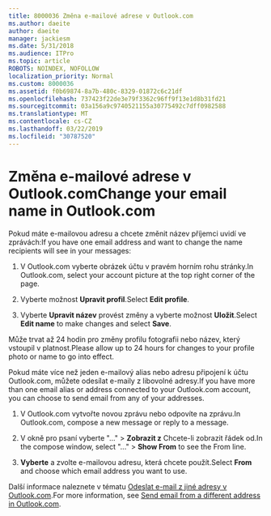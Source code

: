```yaml
---
title: 8000036 Změna e-mailové adrese v Outlook.com
ms.author: daeite
author: daeite
manager: jackiesm
ms.date: 5/31/2018
ms.audience: ITPro
ms.topic: article
ROBOTS: NOINDEX, NOFOLLOW
localization_priority: Normal
ms.custom: 8000036
ms.assetid: f0b69874-8a7b-480c-8329-01872c6c21df
ms.openlocfilehash: 737423f22de3e79f3362c96ff9f13e1d8b31fd21
ms.sourcegitcommit: 03a156a9c9740521155a30775492c7dff0982588
ms.translationtype: MT
ms.contentlocale: cs-CZ
ms.lasthandoff: 03/22/2019
ms.locfileid: "30787520"
---
```

# <a name="change-your-email-name-in-outlookcom"></a><span data-ttu-id="838f3-102">Změna e-mailové adrese v Outlook.com</span><span class="sxs-lookup"><span data-stu-id="838f3-102">Change your email name in Outlook.com</span></span>

<span data-ttu-id="838f3-103">Pokud máte e-mailovou adresu a chcete změnit název příjemci uvidí ve zprávách:</span><span class="sxs-lookup"><span data-stu-id="838f3-103">If you have one email address and want to change the name recipients will see in your messages:</span></span>
  
1. <span data-ttu-id="838f3-104">V Outlook.com vyberte obrázek účtu v pravém horním rohu stránky.</span><span class="sxs-lookup"><span data-stu-id="838f3-104">In Outlook.com, select your account picture at the top right corner of the page.</span></span>
    
2. <span data-ttu-id="838f3-105">Vyberte možnost **Upravit profil**.</span><span class="sxs-lookup"><span data-stu-id="838f3-105">Select **Edit profile**.</span></span> 
    
3. <span data-ttu-id="838f3-106">Vyberte **Upravit název** provést změny a vyberte možnost **Uložit**.</span><span class="sxs-lookup"><span data-stu-id="838f3-106">Select **Edit name** to make changes and select **Save**.</span></span> 
    
<span data-ttu-id="838f3-107">Může trvat až 24 hodin pro změny profilu fotografii nebo název, který vstoupil v platnost.</span><span class="sxs-lookup"><span data-stu-id="838f3-107">Please allow up to 24 hours for changes to your profile photo or name to go into effect.</span></span>
  
<span data-ttu-id="838f3-108">Pokud máte více než jeden e-mailový alias nebo adresu připojení k účtu Outlook.com, můžete odesílat e-maily z libovolné adresy.</span><span class="sxs-lookup"><span data-stu-id="838f3-108">If you have more than one email alias or address connected to your Outlook.com account, you can choose to send email from any of your addresses.</span></span>
  
1. <span data-ttu-id="838f3-109">V Outlook.com vytvořte novou zprávu nebo odpovíte na zprávu.</span><span class="sxs-lookup"><span data-stu-id="838f3-109">In Outlook.com, compose a new message or reply to a message.</span></span>
    
2. <span data-ttu-id="838f3-110">V okně pro psaní vyberte "..." \> **Zobrazit z** Chcete-li zobrazit řádek od.</span><span class="sxs-lookup"><span data-stu-id="838f3-110">In the compose window, select "..." \> **Show From** to see the From line.</span></span> 
    
3. <span data-ttu-id="838f3-111">**Vyberte** a zvolte e-mailovou adresu, která chcete použít.</span><span class="sxs-lookup"><span data-stu-id="838f3-111">Select **From** and choose which email address you want to use.</span></span> 
    
<span data-ttu-id="838f3-112">Další informace naleznete v tématu [Odeslat e-mail z jiné adresy v Outlook.com](https://go.microsoft.com/fwlink/p/?linkid=2001701&amp;clcid=0x409).</span><span class="sxs-lookup"><span data-stu-id="838f3-112">For more information, see [Send email from a different address in Outlook.com](https://go.microsoft.com/fwlink/p/?linkid=2001701&amp;clcid=0x409).</span></span>
  

